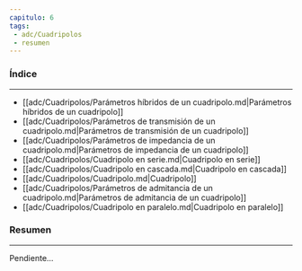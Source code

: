 ```yaml
---
capitulo: 6
tags: 
 - adc/Cuadripolos
 - resumen
---
```

### Índice
---
 * [[adc/Cuadripolos/Parámetros híbridos de un cuadripolo.md|Parámetros híbridos de un cuadripolo]]
 * [[adc/Cuadripolos/Parámetros de transmisión de un cuadripolo.md|Parámetros de transmisión de un cuadripolo]]
 * [[adc/Cuadripolos/Parámetros de impedancia de un cuadripolo.md|Parámetros de impedancia de un cuadripolo]]
 * [[adc/Cuadripolos/Cuadripolo en serie.md|Cuadripolo en serie]]
 * [[adc/Cuadripolos/Cuadripolo en cascada.md|Cuadripolo en cascada]]
 * [[adc/Cuadripolos/Cuadripolo.md|Cuadripolo]]
 * [[adc/Cuadripolos/Parámetros de admitancia de un cuadripolo.md|Parámetros de admitancia de un cuadripolo]]
 * [[adc/Cuadripolos/Cuadripolo en paralelo.md|Cuadripolo en paralelo]]

### Resumen
---
Pendiente...